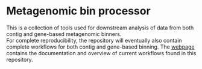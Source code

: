 # Metagenomic bin processor
This is a collection of tools used for downstream analysis of data from both contig and gene-based metagenomic binners. <br>
For complete reproducibility, the repository will eventually also contain complete workflows for both contig and gene-based binning.
The [webpage](https://gisledk.github.io/Metagenomic-bin-processor/) contains the documentation and overview of current workflows found in this repository.

